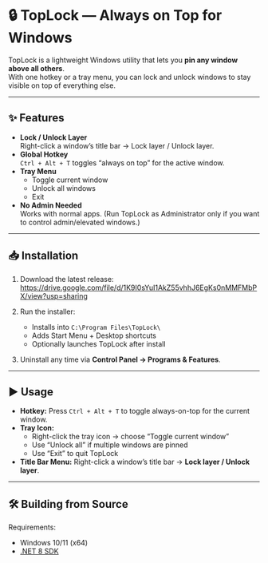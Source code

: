 # 🔒 TopLock — Always on Top for Windows

TopLock is a lightweight Windows utility that lets you **pin any window above all others**.  
With one hotkey or a tray menu, you can lock and unlock windows to stay visible on top of everything else.

---

## ✨ Features
- **Lock / Unlock Layer**  
  Right-click a window’s title bar → Lock layer / Unlock layer.
- **Global Hotkey**  
  `Ctrl + Alt + T` toggles “always on top” for the active window.
- **Tray Menu**  
  - Toggle current window  
  - Unlock all windows  
  - Exit
- **No Admin Needed**  
  Works with normal apps. (Run TopLock as Administrator only if you want to control admin/elevated windows.)

---

## 📥 Installation

1. Download the latest release:  
   https://drive.google.com/file/d/1K9I0sYuI1AkZ55vhhJ6EgKs0nMMFMbPX/view?usp=sharing

2. Run the installer:  
   - Installs into `C:\Program Files\TopLock\`  
   - Adds Start Menu + Desktop shortcuts  
   - Optionally launches TopLock after install

3. Uninstall any time via **Control Panel → Programs & Features**.

---

## ▶️ Usage

- **Hotkey:** Press `Ctrl + Alt + T` to toggle always-on-top for the current window.  
- **Tray Icon:**  
  - Right-click the tray icon → choose “Toggle current window”  
  - Use “Unlock all” if multiple windows are pinned  
  - Use “Exit” to quit TopLock  
- **Title Bar Menu:** Right-click a window’s title bar → **Lock layer / Unlock layer**.

---

## 🛠️ Building from Source

Requirements:
- Windows 10/11 (x64)
- [.NET 8 SDK](https://dotnet.microsoft.com/download)
